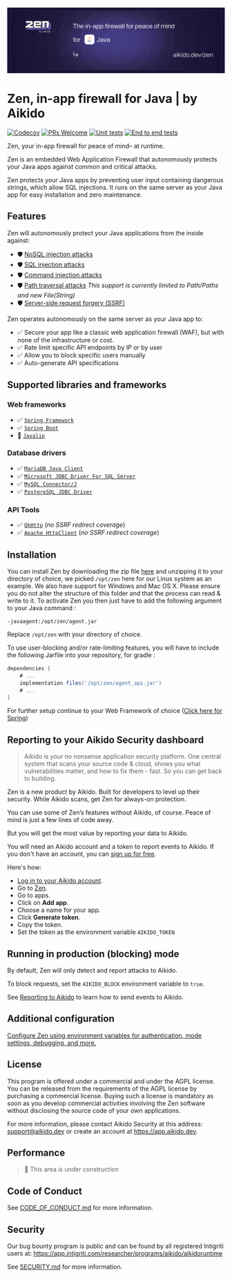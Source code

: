 ![Zen by Aikido for Java](./docs/banner.svg)


# Zen, in-app firewall for Java | by Aikido
[![Codecov](https://img.shields.io/codecov/c/github/AikidoSec/firewall-java?style=flat-square&token=AJK9LU35GY)](https://app.codecov.io/gh/aikidosec/firewall-java)
[![PRs Welcome](https://img.shields.io/badge/PRs-welcome-brightgreen.svg?style=flat-square)](http://makeapullrequest.com)
[![Unit tests](https://github.com/AikidoSec/firewall-java/actions/workflows/gradle-tests.yml/badge.svg)](https://github.com/AikidoSec/firewall-java/actions/workflows/gradle-tests.yml)
[![End to end tests](https://github.com/AikidoSec/firewall-java/actions/workflows/end2end.yml/badge.svg)](https://github.com/AikidoSec/firewall-java/actions/workflows/end2end.yml)

Zen, your in-app firewall for peace of mind– at runtime.

Zen is an embedded Web Application Firewall that autonomously protects your Java apps against common and critical attacks.

Zen protects your Java apps by preventing user input containing dangerous strings, which allow SQL injections. It runs on the same server as your Java app for easy installation and zero maintenance.

## Features

Zen will autonomously protect your Java applications from the inside against:

* 🛡️ [NoSQL injection attacks](https://www.aikido.dev/blog/web-application-security-vulnerabilities)
* 🛡️ [SQL injection attacks](https://www.aikido.dev/blog/the-state-of-sql-injections)
* 🛡️ [Command injection attacks](https://www.aikido.dev/blog/command-injection-in-2024-unpacked)
* 🛡️ [Path traversal attacks](https://owasp.org/www-community/attacks/Path_Traversal) *This support is currently limited to Path/Paths and new File(String)*
* 🛡️ [Server-side request forgery (SSRF)](./docs/ssrf.md)

Zen operates autonomously on the same server as your Java app to:

* ✅ Secure your app like a classic web application firewall (WAF), but with none of the infrastructure or cost.
* ✅ Rate limit specific API endpoints by IP or by user
* ✅ Allow you to block specific users manually
* ✅ Auto-generate API specifications
## Supported libraries and frameworks
### Web frameworks
* ✅ [`Spring Framework`](docs/spring.md)
* ✅ [`Spring Boot`](docs/spring.md)
* 🚧 [`Javalin`](docs/javalin.md)

### Database drivers
* ✅ [`MariaDB Java Client`](https://mvnrepository.com/artifact/org.mariadb.jdbc/mariadb-java-client)
* ✅ [`Microsoft JDBC Driver For SQL Server`](https://mvnrepository.com/artifact/com.microsoft.sqlserver/mssql-jdbc)
* ✅ [`MySQL Connector/J`](https://mvnrepository.com/artifact/com.mysql/mysql-connector-j)
* ✅ [`PostgreSQL JDBC Driver`](https://mvnrepository.com/artifact/org.postgresql/postgresql)

### API Tools
* ✅ [`OkHttp`](https://mvnrepository.com/artifact/com.squareup.okhttp3/okhttp) (*no SSRF redirect coverage*)
* ✅ [`Apache HttpClient`](https://mvnrepository.com/artifact/org.apache.httpcomponents/httpclient) (*no SSRF redirect coverage*)

## Installation
You can install Zen by downloading the zip file [here](https://github.com/AikidoSec/firewall-java/releases/latest) and unzipping it to your directory of choice,
we picked `/opt/zen` here for our Linux system as an example. We also have support for Windows and Mac OS X.
Please ensure you do not alter the structure of this folder and that the process can read & write to it.
To activate Zen you then just have to add the following argument to your Java command :
```
-javaagent:/opt/zen/agent.jar
```
Replace `/opt/zen` with your directory of choice.

To use user-blocking and/or rate-limiting features, you will have to include the following Jarfile into your repository, for gradle :
```gradle
dependencies {
    # ...
    implementation files('/opt/zen/agent_api.jar')
    # ...
}
```
For further setup continue to your Web Framework of choice ([Click here for Spring](./docs/spring.md))

## Reporting to your Aikido Security dashboard

> Aikido is your no nonsense application security platform. One central system that scans your source code & cloud, shows you what vulnerabilities matter, and how to fix them - fast. So you can get back to building.

Zen is a new product by Aikido. Built for developers to level up their security. While Aikido scans, get Zen for always-on protection.

You can use some of Zen’s features without Aikido, of course. Peace of mind is just a few lines of code away.

But you will get the most value by reporting your data to Aikido.

You will need an Aikido account and a token to report events to Aikido. If you don't have an account, you can [sign up for free](https://app.aikido.dev/login).

Here's how:
* [Log in to your Aikido account](https://app.aikido.dev/login).
* Go to [Zen](https://app.aikido.dev/runtime/services).
* Go to apps.
* Click on **Add app**.
* Choose a name for your app.
* Click **Generate token**.
* Copy the token.
* Set the token as the environment variable `AIKIDO_TOKEN`


## Running in production (blocking) mode

By default, Zen will only detect and report attacks to Aikido.

To block requests, set the `AIKIDO_BLOCK` environment variable to `true`.

See [Reporting to Aikido](#reporting-to-your-aikido-security-dashboard) to learn how to send events to Aikido.

## Additional configuration

[Configure Zen using environment variables for authentication, mode settings, debugging, and more.](https://help.aikido.dev/doc/configuration-via-env-vars/docrSItUkeR9)

## License

This program is offered under a commercial and under the AGPL license.
You can be released from the requirements of the AGPL license by purchasing
a commercial license. Buying such a license is mandatory as soon as you
develop commercial activities involving the Zen software without
disclosing the source code of your own applications.

For more information, please contact Aikido Security at this
address: support@aikido.dev or create an account at https://app.aikido.dev.

## Performance
> 🚧 This area is under construction

## Code of Conduct

See [CODE_OF_CONDUCT.md](.github/CODE_OF_CONDUCT.md) for more information.

## Security

Our bug bounty program is public and can be found by all registered Intigriti users at: https://app.intigriti.com/researcher/programs/aikido/aikidoruntime

See [SECURITY.md](.github/SECURITY.md) for more information.
